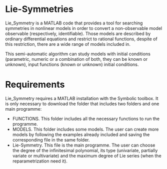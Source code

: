 

# Lie-Symmetries
Lie_Symmetry is a MATLAB code that provides a tool for searching symmetries in nonlinear models in order to convert a non-observable model observable (respectively, identifiable). Those models are described by ordinary differential equations and restrict to rational functions, despite of this restriction, there are a wide range of models included in. 

This semi-automatic algorithm can study models with initial conditions (parametric, numeric or a combination of both, they can be known or unknown), input functions (known or unknown) initial conditions. 

# Requirements
Lie_Symmetry requires a MATLAB installation with the Symbolic toolbox. It is only necessary to download the folder that includes two folders and one main programme:
 - FUNCTIONS. This folder includes all the necessary functions to run the programme.
 - MODELS. This folder includes some models. The user can create more models by following the examples already included and saving the corresponding file in the same folder.
 - Lie-Symmetry. This file is the main programme. The user can choose the degree of the infinitesimal polynomial, its type (univariate, partially variate or multivariate) and the maximum degree of Lie series (when the reparametrization need it). 
